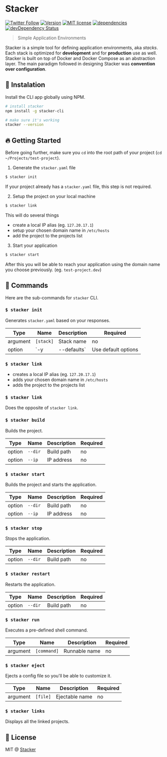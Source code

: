 Stacker
=======

[![Twitter Follow](https://img.shields.io/twitter/follow/StackerHQ.svg?style=social?maxAge=2592000)](https://twitter.com/StackerHQ)
[![Version](https://img.shields.io/npm/v/stacker-cli.svg)](https://www.npmjs.com/package/stacker-cli)
[![MIT license](https://img.shields.io/badge/license-MIT-brightgreen.svg)](https://github.com/StackerHQ/stacker-cli/blob/master/LICENSE)
[![dependencies](https://david-dm.org/StackerHQ/stacker-cli.svg)](https://david-dm.org/StackerHQ/stacker-cli)
[![devDependency Status](https://david-dm.org/StackerHQ/stacker-cli/dev-status.svg)](https://david-dm.org/StackerHQ/stacker-cli#info=devDependencies)

> Simple Application Environments

Stacker is a simple tool for defining application environments, aka *stacks*. Each stack is optimized for **development** and for **production** use as well. Stacker is built on top of Docker and Docker Compose as an abstraction layer. The main paradigm followed in designing Stacker was **convention over configuration**.

## :checkered_flag: Instalation

Install the CLI app globally using NPM.

```bash
# install stacker
npm install -g stacker-cli

# make sure it's working
stacker --version
```

## :fire: Getting Started

Before going further, make sure you `cd` into the root path of your project (`cd ~/Projects/test-project`).

1. Generate the `stacker.yaml` file

  ```bash
  $ stacker init
  ```

  If your project already has a `stacker.yaml` file, this step is not required.

2. Setup the project on your local machine

  ```bash
  $ stacker link
  ```

  This will do several things

  - create a local IP alias (eg. `127.20.17.1`)
  - setup your chosen domain name in `/etc/hosts`
  - add the project to the projects list

3. Start your application

  ```bash
  $ stacker start
  ```

  After this you will be able to reach your application using the domain name you choose previously. (eg. `test-project.dev`)

## :book: Commands

Here are the sub-commands for `stacker` CLI.

### `$ stacker init`

Generates `stacker.yaml` based on your responses.

| Type | Name | Description | Required |
| --- | --- | --- | --- |
| argument | `[stack]` | Stack name | no |
| option | `-y | --defaults` | Use default options | no |

### `$ stacker link`

- creates a local IP alias (eg. `127.20.17.1`)
- adds your chosen domain name in `/etc/hosts`
- adds the project to the projects list

### `$ stacker link`

Does the opposite of `stacker link`.

### `$ stacker build`

Builds the project.

| Type | Name | Description | Required |
| --- | --- | --- | --- |
| option | `--dir` | Build path | no |
| option | `--ip` | IP address | no |

### `$ stacker start`

Builds the project and starts the application.

| Type | Name | Description | Required |
| --- | --- | --- | --- |
| option | `--dir` | Build path | no |
| option | `--ip` | IP address | no |

### `$ stacker stop`

Stops the application.

| Type | Name | Description | Required |
| --- | --- | --- | --- |
| option | `--dir` | Build path | no |

### `$ stacker restart`

Restarts the application.

| Type | Name | Description | Required |
| --- | --- | --- | --- |
| option | `--dir` | Build path | no |

### `$ stacker run`

Executes a pre-defined shell command.

| Type | Name | Description | Required |
| --- | --- | --- | --- |
| argument | `[command]` | Runnable name | no |

### `$ stacker eject`

Ejects a config file so you'll be able to customize it.

| Type | Name | Description | Required |
| --- | --- | --- | --- |
| argument | `[file]` | Ejectable name | no |

### `$ stacker links`

Displays all the linked projects.

## :scroll: License

MIT @ [Stacker](https://twitter.com/StackerHQ)